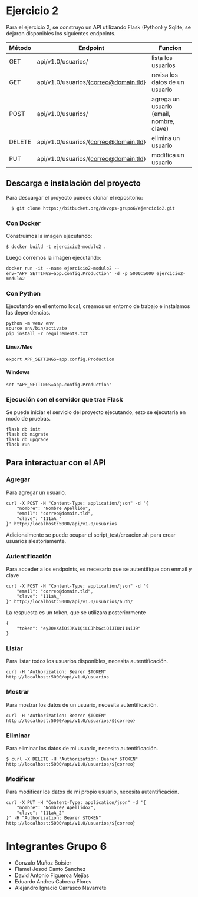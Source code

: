 # Ejercicio 2

Para el ejercicio 2, se construyo un API utilizando Flask (Python) y Sqlite, se
dejaron disponibles los siguientes endpoints.
  
| Método | Endpoint | Funcion |
| -------|-------------------------------------|---------------------------------------|
| GET    | api/v1.0/usuarios/                    | lista los usuarios                      |
| GET    | api/v1.0/usuarios/{correo@domain.tld} | revisa los datos de un usuario          |
| POST   | api/v1.0/usuarios/                    | agrega un usuario (email, nombre, clave)|
| DELETE | api/v1.0/usuarios/{correo@domain.tld} | elimina un usuario                      |
| PUT    | api/v1.0/usuarios/{correo@domain.tld} | modifica un usuario                     |

## Descarga e instalación del proyecto

Para descargar el proyecto puedes clonar el repositorio:

```console
  $ git clone https://bitbucket.org/devops-grupo6/ejercicio2.git
```

### Con Docker

Construimos la imagen ejecutando:

```console
$ docker build -t ejercicio2-modulo2 .
```

Luego corremos la imagen ejecutando:
    
```console
docker run -it --name ejercicio2-modulo2 --env="APP_SETTINGS=app.config.Production" -d -p 5000:5000 ejercicio2-modulo2
```

### Con Python

Ejecutando en el entorno local, creamos un entorno de trabajo e instalamos las dependencias.

```console
python -m venv env
source env/bin/activate
pip install -r requirements.txt
```

#### Linux/Mac

    export APP_SETTINGS=app.config.Production

#### Windows

    set "APP_SETTINGS=app.config.Production"

### Ejecución con el servidor que trae Flask

Se puede iniciar el servicio del proyecto ejecutando, esto se ejecutaria en modo de pruebas.

```console
flask db init
flask db migrate
flask db upgrade
flask run
```

## Para interactuar con el API

### Agregar

Para agregar un usuario.

```console
curl -X POST -H "Content-Type: application/json" -d '{
    "nombre": "Nombre Apellido",
    "email": "correo@domain.tld",
    "clave": "111aA_"
}' http://localhost:5000/api/v1.0/usuarios
```

Adicionalmente se puede ocupar el script_test/creacion.sh para crear usuarios aleatoriamente.

### Autentificación

Para acceder a los endpoints, es necesario que se autentifique con enmail y clave

```console
curl -X POST -H "Content-Type: application/json" -d '{
    "email": "correo@domain.tld",
    "clave": "111aA_"
}' http://localhost:5000/api/v1.0/usuarios/auth/
```

La respuesta es un token, que se utilizara posteriormente

```console
{
    "token": "eyJ0eXAiOiJKV1QiLCJhbGciOiJIUzI1NiJ9"
}
```

### Listar

Para listar todos los usuarios disponibles, necesita autentificación.

```console
curl -H "Authorization: Bearer $TOKEN" http://localhost:5000/api/v1.0/usuarios
```

### Mostrar

Para mostrar los datos de un usuario, necesita autentificación.

```console
curl -H "Authorization: Bearer $TOKEN" http://localhost:5000/api/v1.0/usuarios/${correo}
```

### Eliminar

Para eliminar los datos de mi usuario, necesita autentificación.

```console
$ curl -X DELETE -H "Authorization: Bearer $TOKEN" http://localhost:5000/api/v1.0/usuarios/${correo}
```

### Modificar

Para modificar los datos de mi propio usuario, necesita autentificación.

```console
curl -X PUT -H "Content-Type: application/json" -d '{
    "nombre": "Nombre2 Apellido2",
    "clave": "111aA_2"
}' -H "Authorization: Bearer $TOKEN" http://localhost:5000/api/v1.0/usuarios/${correo}
```


# Integrantes Grupo 6
* Gonzalo Muñoz Boisier
* Flamel Jesod Canto Sanchez
* David Antonio Figueroa Mejías
* Eduardo Andres Cabrera Flores
* Alejandro Ignacio Carrasco Navarrete
